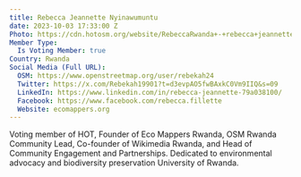 ```yaml
---
title: Rebecca Jeannette Nyinawumuntu
date: 2023-10-03 17:33:00 Z
Photo: https://cdn.hotosm.org/website/RebeccaRwanda+-+rebecca+jeannette-ef926c.jpg
Member Type:
  Is Voting Member: true
Country: Rwanda
Social Media (Full URL):
  OSM: https://www.openstreetmap.org/user/rebekah24
  Twitter: https://x.com/Rebekah19901?t=d3evpAO5fwBAxkC0Vm9IIQ&s=09
  LinkedIn: https://www.linkedin.com/in/rebecca-jeannette-79a038100/
  Facebook: https://www.facebook.com/rebecca.fillette
  Website: ecomappers.org
---
```


Voting member of HOT, Founder of Eco Mappers Rwanda, OSM Rwanda Community Lead, Co-founder of Wikimedia Rwanda, and Head of Community Engagement and Partnerships. Dedicated to environmental advocacy and biodiversity preservation University of Rwanda.